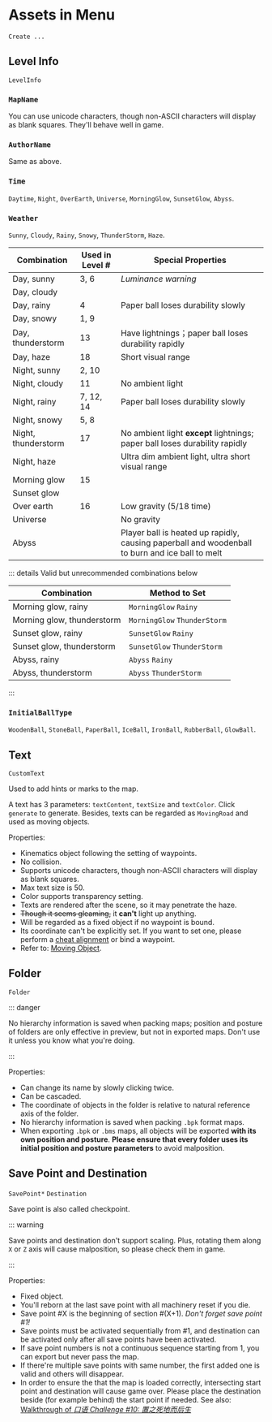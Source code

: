 # Assets in Menu

`Create ...`

## Level Info

`LevelInfo`

### `MapName`

You can use unicode characters, though non-ASCII characters will display as blank squares. They'll behave well in game.

### `AuthorName`

Same as above.

### `Time`

`Daytime`, `Night`, `OverEarth`, `Universe`, `MorningGlow`, `SunsetGlow`, `Abyss`.

### `Weather`

`Sunny`, `Cloudy`, `Rainy`, `Snowy`, `ThunderStorm`, `Haze`.

| Combination         | Used in Level # | Special Properties                                                                              |
| ------------------- | --------------- | ----------------------------------------------------------------------------------------------- |
| Day, sunny          | 3, 6            | _Luminance warning_                                                                             |
| Day, cloudy         |                 |                                                                                                 |
| Day, rainy          | 4               | Paper ball loses durability slowly                                                              |
| Day, snowy          | 1, 9            |                                                                                                 |
| Day, thunderstorm   | 13              | Have lightnings；paper ball loses durability rapidly                                            |
| Day, haze           | 18              | Short visual range                                                                              |
| Night, sunny        | 2, 10           |                                                                                                 |
| Night, cloudy       | 11              | No ambient light                                                                                |
| Night, rainy        | 7, 12, 14       | Paper ball loses durability slowly                                                              |
| Night, snowy        | 5, 8            |                                                                                                 |
| Night, thunderstorm | 17              | No ambient light **except** lightnings; paper ball loses durability rapidly                     |
| Night, haze         |                 | Ultra dim ambient light, ultra short visual range                                               |
| Morning glow        | 15              |                                                                                                 |
| Sunset glow         |                 |                                                                                                 |
| Over earth          | 16              | Low gravity (5/18 time)                                                                         |
| Universe            |                 | No gravity                                                                                      |
| Abyss               |                 | Player ball is heated up rapidly, causing paperball and woodenball to burn and ice ball to melt |

::: details Valid but unrecommended combinations below

| Combination                | Method to Set                |
| -------------------------- | ---------------------------- |
| Morning glow, rainy        | `MorningGlow` `Rainy`        |
| Morning glow, thunderstorm | `MorningGlow` `ThunderStorm` |
| Sunset glow, rainy         | `SunsetGlow` `Rainy`         |
| Sunset glow, thunderstorm  | `SunsetGlow` `ThunderStorm`  |
| Abyss, rainy               | `Abyss` `Rainy`              |
| Abyss, thunderstorm        | `Abyss` `ThunderStorm`       |

:::

### `InitialBallType`

`WoodenBall`, `StoneBall`, `PaperBall`, `IceBall`, `IronBall`, `RubberBall`, `GlowBall`.

## Text

`CustomText`

Used to add hints or marks to the map.

A text has 3 parameters: `textContent`, `textSize` and `textColor`. Click `generate` to generate. Besides, texts can be regarded as `MovingRoad` and used as moving objects.

Properties:

- Kinematics object following the setting of waypoints.
- No collision.
- Supports unicode characters, though non-ASCII characters will display as blank squares.
- Max text size is 50.
- Color supports transparency setting.
- Texts are rendered after the scene, so it may penetrate the haze.
- ~~Though it seems gleaming,~~ it **can't** light up anything.
- Will be regarded as a fixed object if no waypoint is bound.
- Its coordinate can't be explicitly set. If you want to set one, please perform a [cheat alignment](/en/start/alignment.md#cheat-alignment) or bind a waypoint.
- Refer to: [Moving Object](/en/glossary/moving-object.md).

## Folder

`Folder`

::: danger

No hierarchy information is saved when packing maps; position and posture of folders are only effective in preview, but not in exported maps. Don't use it unless you know what you're doing.

:::

Properties:

- Can change its name by slowly clicking twice.
- Can be cascaded.
- The coordinate of objects in the folder is relative to natural reference axis of the folder.
- No hierarchy information is saved when packing `.bpk` format maps.
- When exporting `.bpk` or `.bms` maps, all objects will be exported **with its own position and posture**. **Please ensure that every folder uses its initial position and posture parameters** to avoid malposition.

## Save Point and Destination

`SavePoint*` `Destination`

Save point is also called checkpoint.

::: warning

Save points and destination don't support scaling. Plus, rotating them along `X` or `Z` axis will cause malposition, so please check them in game.

:::

Properties:

- Fixed object.
- You'll reborn at the last save point with all machinery reset if you die.
- Save point #X is the beginning of section #(X+1). _Don't forget save point #1!_
- Save points must be activated sequentially from #1, and destination can be activated only after all save points have been activated.
- If save point numbers is not a continuous sequence starting from 1, you can export but never pass the map.
- If there're multiple save points with same number, the first added one is valid and others will disappear.
- In order to ensure the that the map is loaded correctly, intersecting start point and destination will cause game over. Please place the destination beside (for example behind) the start point if needed.
  See also: [Walkthrough of _口语 Challenge #10: 置之死地而后生_](https://www.bilibili.com/video/BV1Xz4y1m7GC)
